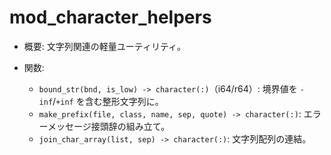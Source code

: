 # mod_character_helpers

- 概要: 文字列関連の軽量ユーティリティ。

- 関数:
  - `bound_str(bnd, is_low) -> character(:)`（i64/r64）: 境界値を `-inf`/`+inf` を含む整形文字列に。
  - `make_prefix(file, class, name, sep, quote) -> character(:)`: エラーメッセージ接頭辞の組み立て。
  - `join_char_array(list, sep) -> character(:)`: 文字列配列の連結。

